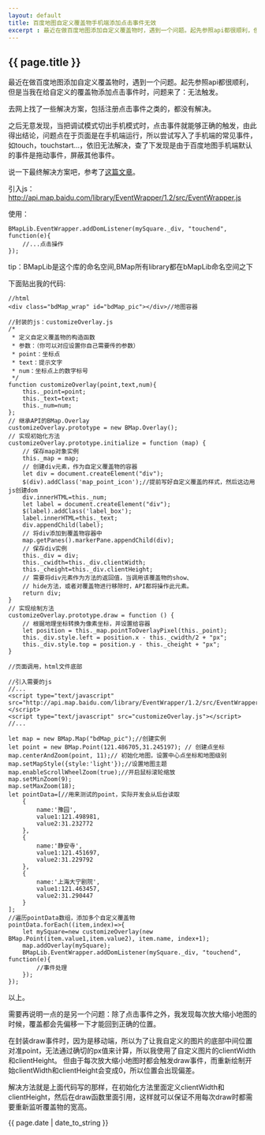```yaml
---
layout: default
title: 百度地图自定义覆盖物手机端添加点击事件无效
excerpt : 最近在做百度地图添加自定义覆盖物时，遇到一个问题。起先参照api都很顺利，但是当我在给自定义的覆盖物添加点击事件时，问题来了：无法触发。
---
```


<h2>{{ page.title }}</h2>

最近在做百度地图添加自定义覆盖物时，遇到一个问题。起先参照api都很顺利，但是当我在给自定义的覆盖物添加点击事件时，问题来了：无法触发。

去网上找了一些解决方案，包括注册点击事件之类的，都没有解决。

之后无意发现，当把调试模式切出手机模式时，点击事件就能够正确的触发，由此得出结论，问题点在于页面是在手机端运行，所以尝试写入了手机端的常见事件，如touch，touchstart...，依旧无法解决，查了下发现是由于百度地图手机端默认的事件是拖动事件，屏蔽其他事件。

说一下最终解决方案吧，参考了[这篇文章](http://www.catcoder.com/2017/07/28/bmap-myself-square-cannot-click/)。

引入js：http://api.map.baidu.com/library/EventWrapper/1.2/src/EventWrapper.js

使用：
```
BMapLib.EventWrapper.addDomListener(mySquare._div, "touchend", function(e){
    //...点击操作
});
```
tip：BMapLib是这个库的命名空间,BMap所有library都在bMapLib命名空间之下

下面贴出我的代码:
```
//html
<div class="bdMap_wrap" id="bdMap_pic"></div>//地图容器
```
```
//封装的js：customizeOverlay.js
/* 
 * 定义自定义覆盖物的构造函数
 * 参数：（你可以对应设置你自己需要传的参数）
 * point：坐标点
 * text：提示文字
 * num：坐标点上的数字标号
 */
function customizeOverlay(point,text,num){
    this._point=point;
    this._text=text;
    this._num=num;
};
// 继承API的BMap.Overlay 
customizeOverlay.prototype = new BMap.Overlay();
// 实现初始化方法  
customizeOverlay.prototype.initialize = function (map) {    
    // 保存map对象实例   
    this._map = map;        
    // 创建div元素，作为自定义覆盖物的容器   
    let div = document.createElement("div");    
    $(div).addClass('map_point_icon');//提前写好自定义覆盖的样式，然后这边用js创建dom
    div.innerHTML=this._num;
    let label = document.createElement("div");
    $(label).addClass('label_box');
    label.innerHTML=this._text;
    div.appendChild(label);
    // 将div添加到覆盖物容器中   
    map.getPanes().markerPane.appendChild(div);
    // 保存div实例   
    this._div = div;
    this._cwidth=this._div.clientWidth;
    this._cheight=this._div.clientHeight;
    // 需要将div元素作为方法的返回值，当调用该覆盖物的show、   
    // hide方法，或者对覆盖物进行移除时，API都将操作此元素。   
    return div;
}
// 实现绘制方法   
customizeOverlay.prototype.draw = function () {    
    // 根据地理坐标转换为像素坐标，并设置给容器    
    let position = this._map.pointToOverlayPixel(this._point);      
    this._div.style.left = position.x - this._cwidth/2 + "px";    
    this._div.style.top = position.y - this._cheight + "px";    
}
```
```
//页面调用，html文件底部

//引入需要的js
//...
<script type="text/javascript" src="http://api.map.baidu.com/library/EventWrapper/1.2/src/EventWrapper.js"></script>
<script type="text/javascript" src="customizeOverlay.js"></script>
//...

let map = new BMap.Map("bdMap_pic");//创建实例
let point = new BMap.Point(121.486705,31.245197); // 创建点坐标   
map.centerAndZoom(point, 11);// 初始化地图，设置中心点坐标和地图级别
map.setMapStyle({style:'light'});//设置地图主题
map.enableScrollWheelZoom(true);//开启鼠标滚轮缩放
map.setMinZoom(9);
map.setMaxZoom(18);
let pointData=[//用来测试的point，实际开发会从后台读取
    {
        name:'豫园',
        value1:121.498981,
        value2:31.232772
    },
    {
        name:'静安寺',
        value1:121.451697,
        value2:31.229792
    },
    {
        name:'上海大宁剧院',
        value1:121.463457,
        value2:31.290447
    }
];
//遍历pointData数组，添加多个自定义覆盖物
pointData.forEach((item,index)=>{
    let mySquare=new customizeOverlay(new BMap.Point(item.value1,item.value2), item.name, index+1);
    map.addOverlay(mySquare);
    BMapLib.EventWrapper.addDomListener(mySquare._div, "touchend", function(e){
        //事件处理
    });
});
```

以上。

需要再说明一点的是另一个问题：除了点击事件之外，我发现每次放大缩小地图的时候，覆盖都会先偏移一下才能回到正确的位置。

在封装draw事件时，因为是移动端，所以为了让我自定义的图片的底部中间位置对准point，无法通过确切的px值来计算，所以我使用了自定义图片的clientWidth和clientHeight。
但由于每次放大缩小地图时都会触发draw事件，而重新绘制开始clientWidth和clientHeight会变成0，所以位置会出现偏差。

解决方法就是上面代码写的那样，在初始化方法里面定义clientWidth和clientHeight，然后在draw函数里面引用，这样就可以保证不用每次draw时都需要重新监听覆盖物的宽高。

<p>{{ page.date | date_to_string }}</p>

